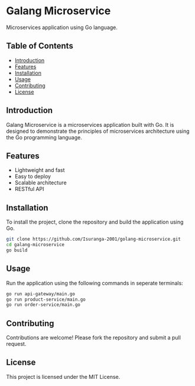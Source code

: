 # Galang Microservice

Microservices application using Go language.

## Table of Contents

- [Introduction](#introduction)
- [Features](#features)
- [Installation](#installation)
- [Usage](#usage)
- [Contributing](#contributing)
- [License](#license)

## Introduction

Galang Microservice is a microservices application built with Go. It is designed to demonstrate the principles of microservices architecture using the Go programming language.

## Features

- Lightweight and fast
- Easy to deploy
- Scalable architecture
- RESTful API

## Installation

To install the project, clone the repository and build the application using Go.

```sh
git clone https://github.com/Isuranga-2001/golang-microservice.git
cd galang-microservice
go build
```

## Usage

Run the application using the following commands in seperate terminals:

```sh
go run api-gateway/main.go
go run product-service/main.go
go run order-service/main.go
```

## Contributing

Contributions are welcome! Please fork the repository and submit a pull request.

## License

This project is licensed under the MIT License.
